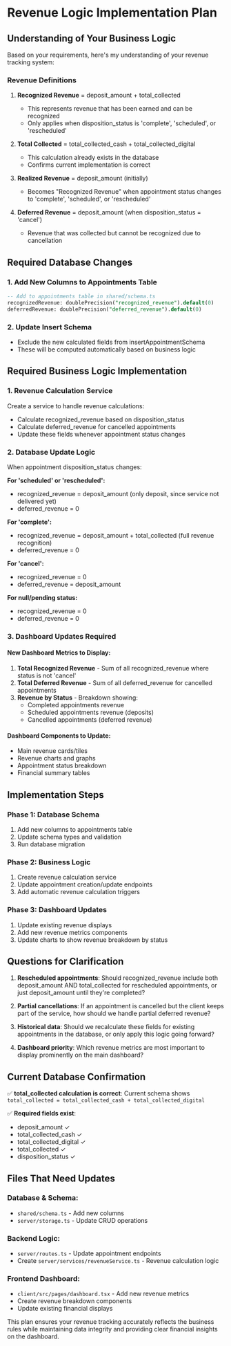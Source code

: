 # Revenue Logic Implementation Plan

## Understanding of Your Business Logic

Based on your requirements, here's my understanding of your revenue tracking system:

### Revenue Definitions

1. **Recognized Revenue** = deposit_amount + total_collected
   - This represents revenue that has been earned and can be recognized
   - Only applies when disposition_status is 'complete', 'scheduled', or 'rescheduled'

2. **Total Collected** = total_collected_cash + total_collected_digital
   - This calculation already exists in the database
   - Confirms current implementation is correct

3. **Realized Revenue** = deposit_amount (initially)
   - Becomes "Recognized Revenue" when appointment status changes to 'complete', 'scheduled', or 'rescheduled'

4. **Deferred Revenue** = deposit_amount (when disposition_status = 'cancel')
   - Revenue that was collected but cannot be recognized due to cancellation

## Required Database Changes

### 1. Add New Columns to Appointments Table
```sql
-- Add to appointments table in shared/schema.ts
recognizedRevenue: doublePrecision("recognized_revenue").default(0)
deferredRevenue: doublePrecision("deferred_revenue").default(0)
```

### 2. Update Insert Schema
- Exclude the new calculated fields from insertAppointmentSchema
- These will be computed automatically based on business logic

## Required Business Logic Implementation

### 1. Revenue Calculation Service
Create a service to handle revenue calculations:
- Calculate recognized_revenue based on disposition_status
- Calculate deferred_revenue for cancelled appointments
- Update these fields whenever appointment status changes

### 2. Database Update Logic
When appointment disposition_status changes:

**For 'scheduled' or 'rescheduled':**
- recognized_revenue = deposit_amount (only deposit, since service not delivered yet)
- deferred_revenue = 0

**For 'complete':**
- recognized_revenue = deposit_amount + total_collected (full revenue recognition)
- deferred_revenue = 0

**For 'cancel':**
- recognized_revenue = 0
- deferred_revenue = deposit_amount

**For null/pending status:**
- recognized_revenue = 0
- deferred_revenue = 0

### 3. Dashboard Updates Required

#### New Dashboard Metrics to Display:
1. **Total Recognized Revenue** - Sum of all recognized_revenue where status is not 'cancel'
2. **Total Deferred Revenue** - Sum of all deferred_revenue for cancelled appointments
3. **Revenue by Status** - Breakdown showing:
   - Completed appointments revenue
   - Scheduled appointments revenue (deposits)
   - Cancelled appointments (deferred revenue)

#### Dashboard Components to Update:
- Main revenue cards/tiles
- Revenue charts and graphs
- Appointment status breakdown
- Financial summary tables

## Implementation Steps

### Phase 1: Database Schema
1. Add new columns to appointments table
2. Update schema types and validation
3. Run database migration

### Phase 2: Business Logic
1. Create revenue calculation service
2. Update appointment creation/update endpoints
3. Add automatic revenue calculation triggers

### Phase 3: Dashboard Updates
1. Update existing revenue displays
2. Add new revenue metrics components
3. Update charts to show revenue breakdown by status

## Questions for Clarification

1. **Rescheduled appointments**: Should recognized_revenue include both deposit_amount AND total_collected for rescheduled appointments, or just deposit_amount until they're completed?

2. **Partial cancellations**: If an appointment is cancelled but the client keeps part of the service, how should we handle partial deferred revenue?

3. **Historical data**: Should we recalculate these fields for existing appointments in the database, or only apply this logic going forward?

4. **Dashboard priority**: Which revenue metrics are most important to display prominently on the main dashboard?

## Current Database Confirmation

✅ **total_collected calculation is correct**: 
Current schema shows `total_collected = total_collected_cash + total_collected_digital`

✅ **Required fields exist**:
- deposit_amount ✓
- total_collected_cash ✓  
- total_collected_digital ✓
- total_collected ✓
- disposition_status ✓

## Files That Need Updates

### Database & Schema:
- `shared/schema.ts` - Add new columns
- `server/storage.ts` - Update CRUD operations

### Backend Logic:
- `server/routes.ts` - Update appointment endpoints
- Create `server/services/revenueService.ts` - Revenue calculation logic

### Frontend Dashboard:
- `client/src/pages/dashboard.tsx` - Add new revenue metrics
- Create revenue breakdown components
- Update existing financial displays

This plan ensures your revenue tracking accurately reflects the business rules while maintaining data integrity and providing clear financial insights on the dashboard.
